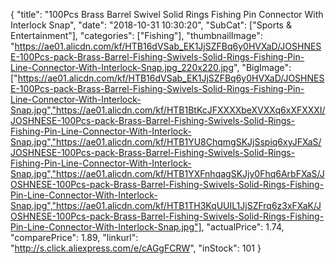 {
	"title": "100Pcs Brass Barrel Swivel Solid Rings Fishing Pin Connector With Interlock Snap",
	"date": "2018-10-31 10:30:20",
	"SubCat": ["Sports & Entertainment"],
	"categories": ["Fishing"],
	"thumbnailImage": "https://ae01.alicdn.com/kf/HTB16dVSab_EK1JjSZFBq6y0HVXaD/JOSHNESE-100Pcs-pack-Brass-Barrel-Fishing-Swivels-Solid-Rings-Fishing-Pin-Line-Connector-With-Interlock-Snap.jpg_220x220.jpg",
	"BigImage": ["https://ae01.alicdn.com/kf/HTB16dVSab_EK1JjSZFBq6y0HVXaD/JOSHNESE-100Pcs-pack-Brass-Barrel-Fishing-Swivels-Solid-Rings-Fishing-Pin-Line-Connector-With-Interlock-Snap.jpg","https://ae01.alicdn.com/kf/HTB1BtKcJFXXXXbeXVXXq6xXFXXXI/JOSHNESE-100Pcs-pack-Brass-Barrel-Fishing-Swivels-Solid-Rings-Fishing-Pin-Line-Connector-With-Interlock-Snap.jpg","https://ae01.alicdn.com/kf/HTB1YU8ChqmgSKJjSspiq6xyJFXaS/JOSHNESE-100Pcs-pack-Brass-Barrel-Fishing-Swivels-Solid-Rings-Fishing-Pin-Line-Connector-With-Interlock-Snap.jpg","https://ae01.alicdn.com/kf/HTB1YXFnhqagSKJjy0Fhq6ArbFXaS/JOSHNESE-100Pcs-pack-Brass-Barrel-Fishing-Swivels-Solid-Rings-Fishing-Pin-Line-Connector-With-Interlock-Snap.jpg","https://ae01.alicdn.com/kf/HTB1TH3KqUUIL1JjSZFrq6z3xFXaK/JOSHNESE-100Pcs-pack-Brass-Barrel-Fishing-Swivels-Solid-Rings-Fishing-Pin-Line-Connector-With-Interlock-Snap.jpg"],
	"actualPrice": 1.74,
	"comparePrice": 1.89,
	"linkurl": "http://s.click.aliexpress.com/e/cAGgFCRW",
	"inStock": 101
}
